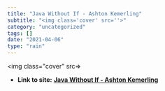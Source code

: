 ```yaml
---
title: "Java Without If - Ashton Kemerling"
subtitle: "<img class='cover' src=''>"
category: "uncategorized"
tags: []
date: "2021-04-06"
type: "rain"
---
```

<img class="cover" src=>


* **Link to site:** **[Java Without If - Ashton Kemerling](http://ashtonkemerling.com/blog/2017/01/26/java-without-if)**